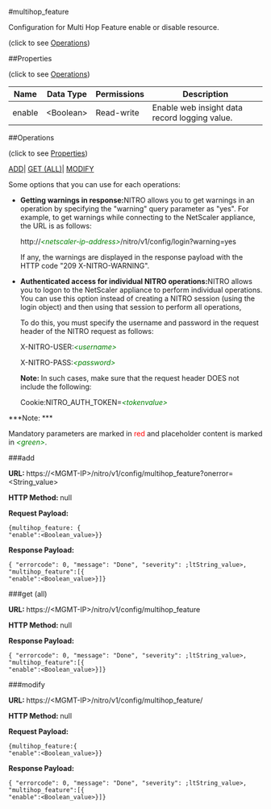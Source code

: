 #multihop_feature



Configuration for Multi Hop Feature enable or disable resource.

<span>(click to see [Operations](#operations))</span>



##Properties 

<span>(click to see [Operations](#operations))</span>





<table><thead><tr><th>Name</th><th>Data Type</th><th>Permissions</th><th>Description</th></tr></thead><tbody><tr><td>enable</td><td>&lt;Boolean></td><td>Read-write</td><td>Enable web insight data record logging value.</td></tr></tbody></table>

##Operations 

<span>(click to see [Properties](#properties))</span>





[ADD](#add)| [GET (ALL)](#get-all)| [MODIFY](#modify)





Some options that you can use for each operations:

<ul><li><p><b>Getting warnings in response:</b>NITRO allows you to get warnings in an operation by specifying the "warning" query parameter as "yes". For example, to get warnings while connecting to the NetScaler appliance, the URL is as follows:</p><p>http://<span style="color:green;font-style:italic;">&lt;netscaler-ip-address&gt;</span>/nitro/v1/config/login?warning=yes</p><p>If any, the warnings are displayed in the response payload with the HTTP code "209 X-NITRO-WARNING".</p></li><li><p><b>Authenticated access for individual NITRO operations:</b>NITRO allows you to logon to the NetScaler appliance to perform individual operations. You can use this option instead of creating a NITRO session (using the login object) and then using that session to perform all operations,</p><p>To do this, you must specify the username and password in the request header of the NITRO request as follows:</p><p>X-NITRO-USER:<span style="color:green;font-style:italic;">&lt;username&gt;</span></p><p>X-NITRO-PASS:<span style="color:green;font-style:italic;">&lt;password&gt;</span></p><p><b>Note: </b>In such cases, make sure that the request header DOES not include the following:</p><p>Cookie:NITRO_AUTH_TOKEN=<span style="color:green;font-style:italic;">&lt;tokenvalue&gt;</span></p></li></ul>







***Note: *** 

Mandatory parameters are marked in <span style="color:#FF0000;">red</span> and placeholder content is marked in <span style="color:green;font-style:italic">&lt;green&gt;</span>.



###add







<b>URL: </b>https://&lt;MGMT-IP&gt;/nitro/v1/config/multihop_feature?onerror=&lt;String_value&gt;

<b>HTTP Method: </b>null

<b>Request Payload: </b>
```
{multihop_feature: {
"enable":<Boolean_value>}}
```

<b>Response Payload: </b>
```
{ "errorcode": 0, "message": "Done", "severity": ;ltString_value>, "multihop_feature":[{
"enable":<Boolean_value>}]}
```







###get (all)







<b>URL: </b>https://&lt;MGMT-IP&gt;/nitro/v1/config/multihop_feature

<b>HTTP Method: </b>null

<b>Response Payload: </b>
```
{ "errorcode": 0, "message": "Done", "severity": ;ltString_value>, "multihop_feature":[{
"enable":<Boolean_value>}]}
```







###modify







<b>URL: </b>https://&lt;MGMT-IP&gt;/nitro/v1/config/multihop_feature/

<b>HTTP Method: </b>null

<b>Request Payload: </b>
```
{multihop_feature:{
"enable":<Boolean_value>}}
```

<b>Response Payload: </b>
```
{ "errorcode": 0, "message": "Done", "severity": ;ltString_value>, "multihop_feature":[{
"enable":<Boolean_value>}]}
```







